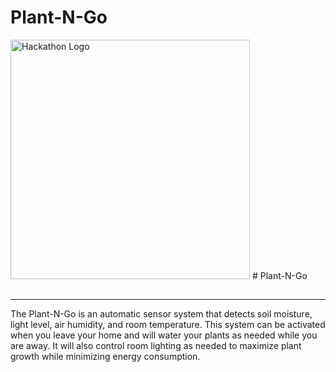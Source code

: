 # Plant-N-Go

<img width="383" alt="Hackathon Logo" src="https://user-images.githubusercontent.com/74929643/216749026-12ede88e-2c71-4172-a613-0340e2324ee9.png">
# Plant-N-Go

## 
<hr>
The Plant-N-Go is an automatic sensor system that detects soil moisture, light level, air humidity, and room temperature. This system can be activated when you leave your home and will water your plants as needed while you are away. It will also control room lighting as needed to maximize  plant growth while minimizing energy consumption.
